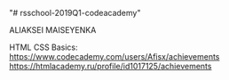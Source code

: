 "# rsschool-2019Q1-codeacademy" 

ALIAKSEI MAISEYENKA

HTML CSS Basics: https://www.codecademy.com/users/Afisx/achievements  https://htmlacademy.ru/profile/id1017125/achievements